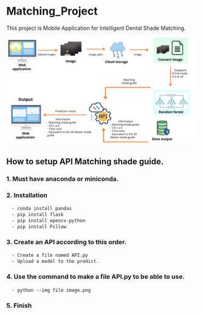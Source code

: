 # Matching_Project

This project is Mobile Application for Intelligent Dental Shade Matching.


![pic](Flowchart.png)

## How to setup API Matching shade guide. 

### 1. Must have anaconda or miniconda.
### 2. Installation 
      - conda install pandas
      - pip install flask
      - pip install opencv-python
      - pip install Pillow
### 3. Create an API according to this order.
      - Create a file named API.py 
      - Upload a model to the predict.
### 4. Use the command to make a file API.py to be able to use.
      - python --img file image.png
### 5. Finish
